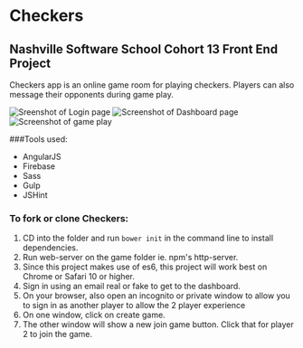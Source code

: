 # Checkers
## Nashville Software School Cohort 13 Front End Project

Checkers app is an online game room for playing checkers. Players can also message their opponents during game play. 

![Sreenshot of Login page](https://raw.githubusercontent.com/hannahhall/checkers/master/game/img/login.png)
![Screenshot of Dashboard page](https://raw.githubusercontent.com/hannahhall/checkers/master/game/img/dashboard.png)
![Screenshot of game play](https://raw.githubusercontent.com/hannahhall/checkers/master/game/img/gameplay.png)

###Tools used: 
* AngularJS
* Firebase
* Sass
* Gulp
* JSHint

### To fork or clone Checkers:
1. CD into the folder and run ```bower init``` in the command line to install dependencies.
2. Run web-server on the game folder ie. npm's http-server.
3. Since this project makes use of es6, this project will work best on Chrome or Safari 10 or higher.
4. Sign in using an email real or fake to get to the dashboard.
5. On your browser, also open an incognito or private window to allow you to sign in as another player to allow the 2 player experience
6. On one window, click on create game. 
7. The other window will show a new join game button. Click that for player 2 to join the game.
